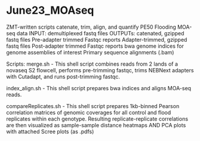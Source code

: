 # June23_MOAseq
ZMT-written scripts catenate, trim, align, and quantify PE50 Flooding MOA-seq data
INPUT: demultiplexed fastq files
OUTPUTs: 
  catenated, gzipped fastq files
  Pre-adapter trimmed Fastqc reports
  Adapter-trimmed, gzipped fastq files
  Post-adapter trimmed Fastqc reports
  bwa genome indices for genome assemblies of interest
  Primary sequence alignments (.bam)
  
  
Scripts:
  merge.sh - This shell script combines reads from 2 lands of a novaseq S2 flowcell, performs pre-trimming fastqc, trims NEBNext adapters with Cutadapt, and runs post-trimming fastqc.
  
  index_align.sh - This shell script prepares bwa indices and aligns MOA-seq reads.

compareReplicates.sh - This shell script prepares 1kb-binned Pearson correlation matrices of genomic coverages for all control and flood replicates within each genotype. Resulting replicate-replicate correlations are then visualized as sample-sample distance heatmaps AND PCA plots with attached Scree plots (as .pdfs) 
  
